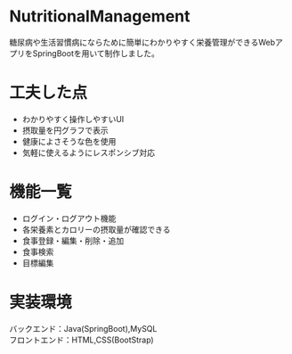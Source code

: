 # NutritionalManagement
糖尿病や生活習慣病にならために簡単にわかりやすく栄養管理ができるWebアプリをSpringBootを用いて制作しました。
# 工夫した点
* わかりやすく操作しやすいUI
* 摂取量を円グラフで表示
* 健康によさそうな色を使用
* 気軽に使えるようにレスポンシブ対応
# 機能一覧
* ログイン・ログアウト機能
* 各栄養素とカロリーの摂取量が確認できる
* 食事登録・編集・削除・追加
* 食事検索
* 目標編集
# 実装環境
バックエンド：Java(SpringBoot),MySQL<br>
フロントエンド：HTML,CSS(BootStrap)

